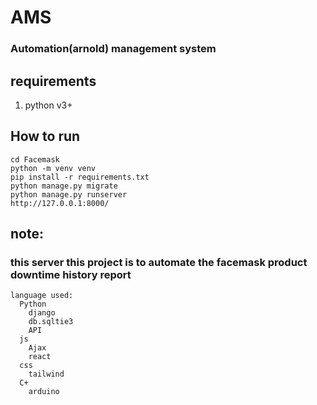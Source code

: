 # AMS
###		Automation(arnold) management system 


## requirements
1. python v3+


## How to run
```
cd Facemask
python -m venv venv
pip install -r requirements.txt
python manage.py migrate
python manage.py runserver
http://127.0.0.1:8000/
```

## note:
### this server this project is to automate the facemask product downtime history report 


```
language used:
  Python
    django
    db.sqltie3
    API  
  js
    Ajax
    react        
  css
    tailwind  
  C+
    arduino
```
